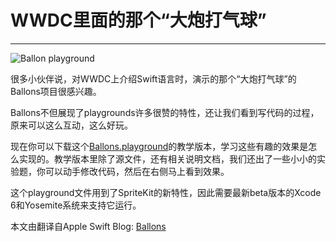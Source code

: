 # WWDC里面的那个“大炮打气球”
---

![Ballon playground](https://devimages.apple.com.edgekey.net/swift/images/swift-screenshot.jpg)


很多小伙伴说，对WWDC上介绍Swift语言时，演示的那个“大炮打气球”的Ballons项目很感兴趣。

Ballons不但展现了playgrounds许多很赞的特性，还让我们看到写代码的过程，原来可以这么互动，这么好玩。

现在你可以下载这个[Ballons.playground](https://developer.apple.com/swift/blog/downloads/Balloons.zip)的教学版本，学习这些有趣的效果是怎么实现的。教学版本里除了源文件，还有相关说明文档，我们还出了一些小小的实验题，你可以动手修改代码，然后在右侧马上看到效果。

这个playground文件用到了SpriteKit的新特性，因此需要最新beta版本的Xcode 6和Yosemite系统来支持它运行。


本文由翻译自Apple Swift Blog: [Ballons](https://developer.apple.com/swift/blog/?id=9) 